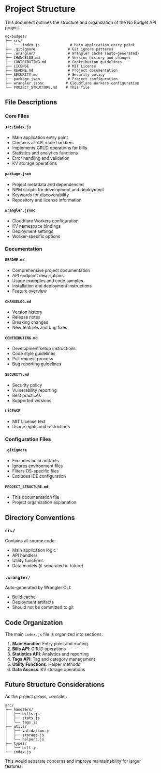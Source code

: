 # Project Structure

This document outlines the structure and organization of the No Budget API project.

```
no-budget/
├── src/
│   └── index.js              # Main application entry point
├── .gitignore               # Git ignore patterns
├── .wrangler/               # Wrangler cache (auto-generated)
├── CHANGELOG.md             # Version history and changes
├── CONTRIBUTING.md          # Contribution guidelines
├── LICENSE                  # MIT License
├── README.md                # Project documentation
├── SECURITY.md              # Security policy
├── package.json             # Project configuration
├── wrangler.jsonc          # Cloudflare Workers configuration
└── PROJECT_STRUCTURE.md    # This file
```

## File Descriptions

### Core Files

#### `src/index.js`
- Main application entry point
- Contains all API route handlers
- Implements CRUD operations for bills
- Statistics and analytics functions
- Error handling and validation
- KV storage operations

#### `package.json`
- Project metadata and dependencies
- NPM scripts for development and deployment
- Keywords for discoverability
- Repository and license information

#### `wrangler.jsonc`
- Cloudflare Workers configuration
- KV namespace bindings
- Deployment settings
- Worker-specific options

### Documentation

#### `README.md`
- Comprehensive project documentation
- API endpoint descriptions
- Usage examples and code samples
- Installation and deployment instructions
- Feature overview

#### `CHANGELOG.md`
- Version history
- Release notes
- Breaking changes
- New features and bug fixes

#### `CONTRIBUTING.md`
- Development setup instructions
- Code style guidelines
- Pull request process
- Bug reporting guidelines

#### `SECURITY.md`
- Security policy
- Vulnerability reporting
- Best practices
- Supported versions

#### `LICENSE`
- MIT License text
- Usage rights and restrictions

### Configuration Files

#### `.gitignore`
- Excludes build artifacts
- Ignores environment files
- Filters OS-specific files
- Excludes IDE configuration

#### `PROJECT_STRUCTURE.md`
- This documentation file
- Project organization explanation

## Directory Conventions

### `src/`
Contains all source code:
- Main application logic
- API handlers
- Utility functions
- Data models (if separated in future)

### `.wrangler/`
Auto-generated by Wrangler CLI:
- Build cache
- Deployment artifacts
- Should not be committed to git

## Code Organization

The main `index.js` file is organized into sections:

1. **Main Handler**: Entry point and routing
2. **Bills API**: CRUD operations
3. **Statistics API**: Analytics and reporting
4. **Tags API**: Tag and category management
5. **Utility Functions**: Helper methods
6. **Data Access**: KV storage operations

## Future Structure Considerations

As the project grows, consider:

```
src/
├── handlers/
│   ├── bills.js
│   ├── stats.js
│   └── tags.js
├── utils/
│   ├── validation.js
│   ├── storage.js
│   └── helpers.js
├── types/
│   └── bill.js
└── index.js
```

This would separate concerns and improve maintainability for larger features.
